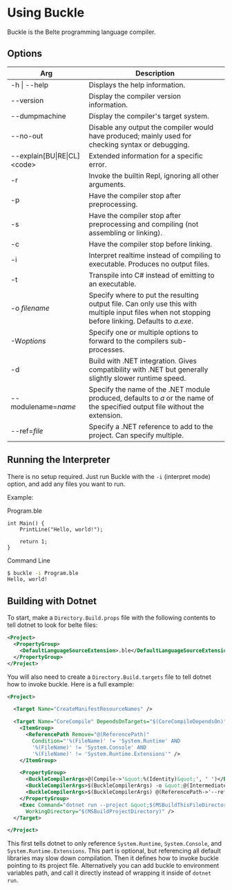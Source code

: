# Using Buckle

Buckle is the Belte programming language compiler.

## Options

| Arg | Description |
|-|-|
| -h \| --help | Displays the help information. |
| --version | Display the compiler version information. |
| --dumpmachine | Display the compiler's target system. |
| --no-out | Disable any output the compiler would have produced; mainly used for checking syntax or debugging. |
| --explain[BU\|RE\|CL]\<code\> | Extended information for a specific error. |
| -r | Invoke the builtin Repl, ignoring all other arguments. |
| -p | Have the compiler stop after preprocessing. |
| -s | Have the compiler stop after preprocessing and compiling (not assembling or linking). |
| -c | Have the compiler stop before linking. |
| -i | Interpret realtime instead of compiling to executable. Produces no output files. |
| -t | Transpile into C# instead of emitting to an executable. |
| -o *filename* | Specify where to put the resulting output file. Can only use this with multiple input files when not stopping before linking. Defaults to *a.exe*. |
| -W*options* | Specify one or multiple options to forward to the compilers sub-processes. |
| -d | Build with .NET integration. Gives compatibility with .NET but generally slightly slower runtime speed. |
| --modulename=*name* | Specify the name of the .NET module produced, defaults to *a* or the name of the specified output file without the extension. |
| --ref=*file* | Specify a .NET reference to add to the project. Can specify multiple. |

## Running the Interpreter

There is no setup required. Just run Buckle with the `-i` (interpret mode) option, and add any files you want to run.

Example:

Program.ble
```
int Main() {
    PrintLine("Hello, world!");

    return 1;
}
```

Command Line
```bash
$ buckle -i Program.ble
Hello, world!
```

## Building with Dotnet

To start, make a `Directory.Build.props` file with the following contents to tell dotnet to look for belte files:

```xml
<Project>
  <PropertyGroup>
    <DefaultLanguageSourceExtension>.ble</DefaultLanguageSourceExtension>
  </PropertyGroup>
</Project>
```

You will also need to create a `Directory.Build.targets` file to tell dotnet how to invoke buckle. Here is a full
example:

```xml
<Project>

  <Target Name="CreateManifestResourceNames" />

  <Target Name="CoreCompile" DependsOnTargets="$(CoreCompileDependsOn)">
    <ItemGroup>
      <ReferencePath Remove="@(ReferencePath)"
        Condition="'%(FileName)' != 'System.Runtime' AND
        '%(FileName)' != 'System.Console' AND
        '%(FileName)' != 'System.Runtime.Extensions'" />
    </ItemGroup>

    <PropertyGroup>
      <BuckleCompilerArgs>@(Compile->'&quot;%(Identity)&quot;', ' ')</BuckleCompilerArgs>
      <BuckleCompilerArgs>$(BuckleCompilerArgs) -o &quot;@(IntermediateAssembly)&quot;</BuckleCompilerArgs>
      <BuckleCompilerArgs>$(BuckleCompilerArgs) @(ReferencePath->'--ref=&quot;%(Identity)&quot;', ' ')</BuckleCompilerArgs>
    </PropertyGroup>
    <Exec Command="dotnet run --project &quot;$(MSBuildThisFileDirectory)\..\src\Buckle\Belte\Belte.csproj&quot; -- -d $(BuckleCompilerArgs)"
      WorkingDirectory="$(MSBuildProjectDirectory)" />
  </Target>

</Project>
```

This first tells dotnet to only reference `System.Runtime`, `System.Console`, and `System.Runtime.Extensions`. This part
is optional, but referencing all default libraries may slow down compilation. Then it defines how to invoke buckle
pointing to its project file. Alternatively you can add buckle to environment variables path, and call it directly
instead of wrapping it inside of `dotnet run`.

